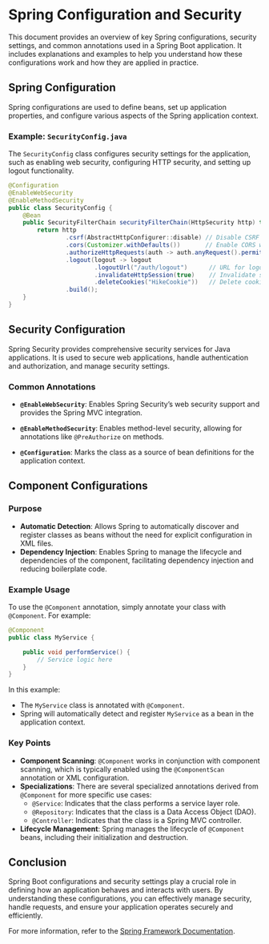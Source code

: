 # Spring Configuration and Security

This document provides an overview of key Spring configurations, security settings, and common annotations used in a Spring Boot application. It includes explanations and examples to help you understand how these configurations work and how they are applied in practice.

## Spring Configuration

Spring configurations are used to define beans, set up application properties, and configure various aspects of the Spring application context.

### Example: `SecurityConfig.java`

The `SecurityConfig` class configures security settings for the application, such as enabling web security, configuring HTTP security, and setting up logout functionality.

```java
@Configuration
@EnableWebSecurity
@EnableMethodSecurity
public class SecurityConfig {
    @Bean
    public SecurityFilterChain securityFilterChain(HttpSecurity http) throws Exception {
        return http
                .csrf(AbstractHttpConfigurer::disable) // Disable CSRF protection
                .cors(Customizer.withDefaults())       // Enable CORS with default settings
                .authorizeHttpRequests(auth -> auth.anyRequest().permitAll()) // Allow all requests
                .logout(logout -> logout
                        .logoutUrl("/auth/logout")      // URL for logout requests
                        .invalidateHttpSession(true)    // Invalidate session on logout
                        .deleteCookies("HikeCookie"))   // Delete cookies on logout
                .build();
    }
}
```

## Security Configuration

Spring Security provides comprehensive security services for Java applications. It is used to secure web applications, handle authentication and authorization, and manage security settings.

### Common Annotations

- **`@EnableWebSecurity`**: Enables Spring Security’s web security support and provides the Spring MVC integration.

- **`@EnableMethodSecurity`**: Enables method-level security, allowing for annotations like `@PreAuthorize` on methods.

- **`@Configuration`**: Marks the class as a source of bean definitions for the application context.

## Component Configurations

### Purpose

- **Automatic Detection**: Allows Spring to automatically discover and register classes as beans without the need for explicit configuration in XML files.
- **Dependency Injection**: Enables Spring to manage the lifecycle and dependencies of the component, facilitating dependency injection and reducing boilerplate code.

### Example Usage

To use the `@Component` annotation, simply annotate your class with `@Component`. For example:

```java
@Component
public class MyService {

    public void performService() {
        // Service logic here
    }
}
```

In this example:

- The `MyService` class is annotated with `@Component`.
- Spring will automatically detect and register `MyService` as a bean in the application context.

### Key Points

- **Component Scanning**: `@Component` works in conjunction with component scanning, which is typically enabled using the `@ComponentScan` annotation or XML configuration.
- **Specializations**: There are several specialized annotations derived from `@Component` for more specific use cases:
    - `@Service`: Indicates that the class performs a service layer role.
    - `@Repository`: Indicates that the class is a Data Access Object (DAO).
    - `@Controller`: Indicates that the class is a Spring MVC controller.
- **Lifecycle Management**: Spring manages the lifecycle of `@Component` beans, including their initialization and destruction.

## Conclusion

Spring Boot configurations and security settings play a crucial role in defining how an application behaves and interacts with users. By understanding these configurations, you can effectively manage security, handle requests, and ensure your application operates securely and efficiently.

For more information, refer to the [Spring Framework Documentation](https://docs.spring.io/spring-framework/docs/current/reference/html/core.html).